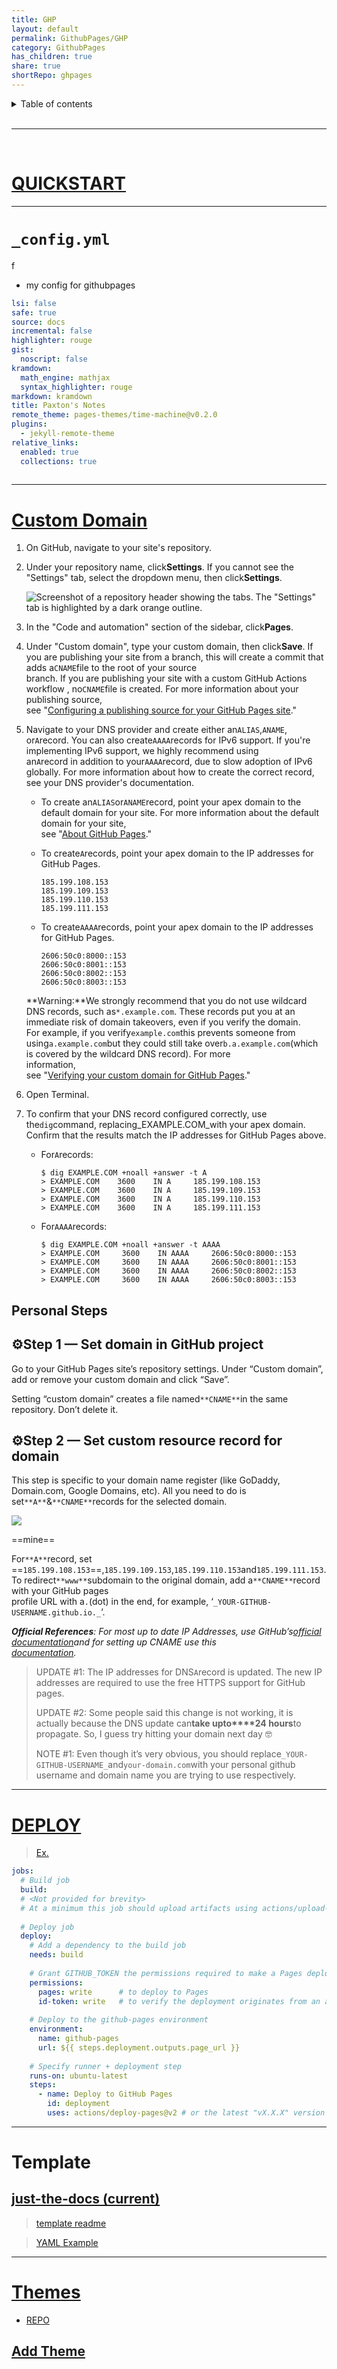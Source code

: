 ```yaml
---  
title: GHP    
layout: default    
permalink: GithubPages/GHP    
category: GithubPages    
has_children: true    
share: true      
shortRepo: ghpages         
---   
```

    
      
<details markdown="block">      
<summary>      
Table of contents      
</summary>      
{: .text-delta }      
1. TOC      
{:toc}      
</details>      
      
<br/>      
      
***      
      
<br/>      
    
# [QUICKSTART](https://docs.github.com/en/pages/quickstart)    
    
___      
    
# `_config.yml`    
f    
- my config for githubpages    
    
```yml      
lsi: false    
safe: true    
source: docs    
incremental: false    
highlighter: rouge    
gist:    
  noscript: false    
kramdown:    
  math_engine: mathjax    
  syntax_highlighter: rouge    
markdown: kramdown    
title: Paxton's Notes    
remote_theme: pages-themes/time-machine@v0.2.0    
plugins:    
  - jekyll-remote-theme    
relative_links:    
  enabled: true    
  collections: true    
    
```      
    
      
---      
    
# [Custom Domain](https://docs.github.com/en/pages/configuring-a-custom-domain-for-your-github-pages-site)    
    
1. On GitHub, navigate to your site's repository.    
    
2. Under your repository name, click**Settings**. If you cannot see the "Settings" tab, select the dropdown menu, then click**Settings**.    
    
   ![Screenshot of a repository header showing the tabs. The "Settings" tab is highlighted by a dark orange outline.](https://docs.github.com/assets/cb-28266/images/help/repository/repo-actions-settings.png)    
    
3. In the "Code and automation" section of the sidebar, click**Pages**.

4. Under "Custom domain", type your custom domain, then click**Save**.
   If you are publishing your site from a branch, this will create a commit that adds a`CNAME`file to the root of your source    
   branch.
   If you are publishing your site with a custom GitHub Actions workflow , no`CNAME`file is created.
   For more information about your publishing source,    
   see "[Configuring a publishing source for your GitHub Pages site](https://docs.github.com/en/pages/getting-started-with-github-pages/configuring-a-publishing-source-for-your-github-pages-site)."

5. Navigate to your DNS provider and create either an`ALIAS`,`ANAME`, or`A`record.
   You can also create`AAAA`records for IPv6 support.
   If you're implementing IPv6 support, we highly recommend using    
   an`A`record in addition to your`AAAA`record, due to slow adoption of IPv6 globally.
   For more information about how to create the correct record, see your DNS provider's documentation.

   - To create an`ALIAS`or`ANAME`record, point your apex domain to the default domain for your site.
     For more information about the default domain for your site,    
     see "[About GitHub Pages](https://docs.github.com/en/pages/getting-started-with-github-pages/about-github-pages#types-of-github-pages-sites)."
   - To create`A`records, point your apex domain to the IP addresses for GitHub Pages.

       ```shell      
       185.199.108.153      
       185.199.109.153      
       185.199.110.153      
       185.199.111.153      
       ```      

   - To create`AAAA`records, point your apex domain to the IP addresses for GitHub Pages.

       ```shell      
       2606:50c0:8000::153      
       2606:50c0:8001::153      
       2606:50c0:8002::153      
       2606:50c0:8003::153      
       ```      

   **Warning:**We strongly recommend that you do not use wildcard DNS records, such as`*.example.com`.
   These records put you at an immediate risk of domain takeovers, even if you verify the domain.    
   For example, if you verify`example.com`this prevents someone from using`a.example.com`but they could still take over`b.a.example.com`(which is covered by the wildcard DNS record).
   For more    
   information,    
   see "[Verifying your custom domain for GitHub Pages](https://docs.github.com/en/pages/configuring-a-custom-domain-for-your-github-pages-site/verifying-your-custom-domain-for-github-pages)."

6. Open Terminal.

7. To confirm that your DNS record configured correctly, use the`dig`command, replacing_EXAMPLE.COM_with your apex domain. Confirm that the results match the IP addresses for GitHub Pages above.    
    
    - For`A`records:    
    
        ```shell      
        $ dig EXAMPLE.COM +noall +answer -t A      
        > EXAMPLE.COM    3600    IN A     185.199.108.153      
        > EXAMPLE.COM    3600    IN A     185.199.109.153      
        > EXAMPLE.COM    3600    IN A     185.199.110.153      
        > EXAMPLE.COM    3600    IN A     185.199.111.153      
        ```      
    
    - For`AAAA`records:    
    
        ```shell      
        $ dig EXAMPLE.COM +noall +answer -t AAAA      
        > EXAMPLE.COM     3600    IN AAAA     2606:50c0:8000::153      
        > EXAMPLE.COM     3600    IN AAAA     2606:50c0:8001::153      
        > EXAMPLE.COM     3600    IN AAAA     2606:50c0:8002::153      
        > EXAMPLE.COM     3600    IN AAAA     2606:50c0:8003::153      
        ```      
    
## Personal Steps    
    
## ⚙️Step 1 — Set domain in GitHub project    
    
Go to your GitHub Pages site’s repository settings. Under “Custom domain”, add or remove your custom domain and click “Save”.    
    
Setting “custom domain” creates a file named`**CNAME**`in the same repository. Don’t delete it.    
    
## ⚙️Step 2 — Set custom resource record for domain    
    
This step is specific to your domain name register (like GoDaddy, Domain.com, Google Domains, etc). All you need to do is set`**A**`&`**CNAME**`records for the selected domain.    
    
![](https://miro.medium.com/v2/resize:fit:2000/1*lT1CCfb9jX74vGrsF5AoLA.png)

==mine==

For`**A**`record, set ==`185.199.108.153`==,`185.199.109.153`,`185.199.110.153`and`185.199.111.153`.
To redirect`**www**`subdomain to the original domain, add a`**CNAME**`record with your GitHub pages    
profile URL with a`.`(dot) in the end, for example, ‘`_YOUR-GITHUB-USERNAME.github.io._`’.

**_Official References_**_: For most up to date IP Addresses, use GitHub’s_[_official documentation_](https://help.github.com/articles/setting-up-an-apex-domain/)_and for setting up CNAME use
this_[    
_documentation_](https://help.github.com/articles/setting-up-a-www-subdomain/)_._



> UPDATE #1: The IP addresses for DNS`A`record is updated. The new IP addresses are required to use the free HTTPS support for GitHub pages.    
>    
> UPDATE #2: Some people said this change is not working, it is actually because the DNS update can**take upto****24 hours**to propagate. So, I guess try hitting your domain next day 🤓    
>    
> NOTE #1: Even though it’s very obvious, you should replace`_YOUR-GITHUB-USERNAME_`and`your-domain.com`with your personal github username and domain name you are trying to use respectively.    
    
---    
    
# [DEPLOY](https://github.com/actions/deploy-pages)    
> [Ex.](https://github.com/JamesIves/github-pages-deploy-action)    
    
```yaml    
jobs:    
  # Build job    
  build:    
  # <Not provided for brevity>    
  # At a minimum this job should upload artifacts using actions/upload-pages-artifact    
    
  # Deploy job    
  deploy:    
    # Add a dependency to the build job    
    needs: build    
    
    # Grant GITHUB_TOKEN the permissions required to make a Pages deployment    
    permissions:    
      pages: write      # to deploy to Pages    
      id-token: write   # to verify the deployment originates from an appropriate source    
    
    # Deploy to the github-pages environment    
    environment:    
      name: github-pages    
      url: ${{ steps.deployment.outputs.page_url }}    
    
    # Specify runner + deployment step    
    runs-on: ubuntu-latest    
    steps:    
      - name: Deploy to GitHub Pages    
        id: deployment    
        uses: actions/deploy-pages@v2 # or the latest "vX.X.X" version tag for this action    
```    
    
---    
    
# Template    
    
## [just-the-docs (current)](https://github.com/just-the-docs/just-the-docs)    
    
> [template readme](https://github.com/just-the-docs/just-the-docs-template/blob/main/README.md#hosting-your-docs-from-an-existing-project-repo)    
    
> [YAML Example](https://github.com/just-the-docs/just-the-docs/blob/f246498a8fab71a8716194aaca8ef690bbdc1b94/_config.yml)    
---      
    
# [Themes](https://pages.github.com/themes/)    
    
- [REPO](https://github.com/pages-themes)    
    
## [Add Theme](https://docs.github.com/en/pages/setting-up-a-github-pages-site-with-jekyll/adding-a-theme-to-your-github-pages-site-using-jekyll)      
      
